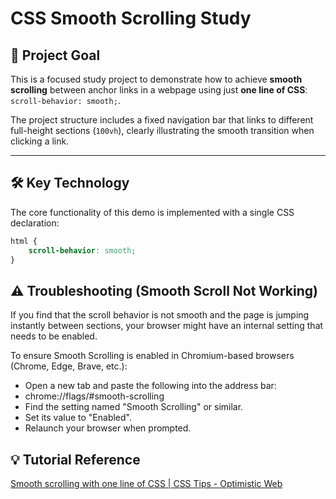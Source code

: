 # CSS Smooth Scrolling Study

## 🌟 Project Goal

This is a focused study project to demonstrate how to achieve **smooth scrolling** between anchor links in a webpage using just **one line of CSS**: `scroll-behavior: smooth;`.

The project structure includes a fixed navigation bar that links to different full-height sections (`100vh`), clearly illustrating the smooth transition when clicking a link.

---

## 🛠️ Key Technology

The core functionality of this demo is implemented with a single CSS declaration:

```css
html {
    scroll-behavior: smooth;
}
```

## ⚠️ Troubleshooting (Smooth Scroll Not Working)
If you find that the scroll behavior is not smooth and the page is jumping instantly between sections, your browser might have an internal setting that needs to be enabled.

To ensure Smooth Scrolling is enabled in Chromium-based browsers (Chrome, Edge, Brave, etc.):

- Open a new tab and paste the following into the address bar:
- chrome://flags/#smooth-scrolling
- Find the setting named "Smooth Scrolling" or similar.
- Set its value to "Enabled".
- Relaunch your browser when prompted.

## 💡 Tutorial Reference
[Smooth scrolling with one line of CSS | CSS Tips - 
Optimistic Web](https://www.youtube.com/watch?v=3r2dDBW2Nn0)
